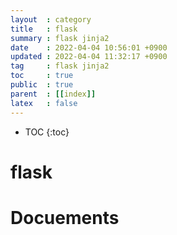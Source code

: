```yaml
---
layout  : category 
title   : flask 
summary : flask jinja2 
date    : 2022-04-04 10:56:01 +0900
updated : 2022-04-04 11:32:17 +0900
tag     : flask jinja2 
toc     : true
public  : true
parent  : [[index]] 
latex   : false
---
```

* TOC
{:toc}


# flask 


# Docuements 

